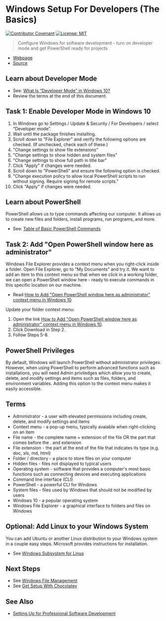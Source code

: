 # Windows Setup For Developers (The Basics)

[![Contributor Covenant](https://img.shields.io/badge/Contributor%20Covenant-v1.4%20adopted-ff69b4.svg)](code-of-conduct.md)
[![License: MIT](https://img.shields.io/badge/License-MIT-green.svg)](https://opensource.org/licenses/MIT)

> Configure Windows for software development - turn on developer mode and get PowerShell ready for projects

- [Webpage](https://denisecase.github.io/windows-setup/)
- [Source](https://github.com/denisecase/windows-setup)

## Learn about Developer Mode

- See: [What Is “Developer Mode” in Windows 10?](https://www.howtogeek.com/292914/what-is-developer-mode-in-windows-10/)
- Review the terms at the end of this document.

## Task 1: Enable Developer Mode in Windows 10

1. In Windows go to Settings / Update & Security / For Developers / select “Developer mode”. 
2. Wait until the package finishes installing.
3. Scroll down to "File Explorer" and verify the following options are checked. (If unchecked, check each of these.)
4. "Change settings to show file extensions"
5. "Change settings to show hidden and system files"
6. "Change settings to show full path in title bar"
7. Click "Apply" if changes were needed.
8. Scroll down to "PowerShell" and ensure the following option is checked.
9. "Change execution policy to allow local PowerShell scripts to run without signing. Require signing for remote scripts."
10. Click "Apply" if changes were needed.

## Learn about PowerShell

PowerShell allows us to type commands affecting our computer.
It allows us to create new files and folders, install programs, run programs, and more.

- See: [Table of Basic PowerShell Commands](https://blogs.technet.microsoft.com/heyscriptingguy/2015/06/11/table-of-basic-powershell-commands/)

## Task 2: Add "Open PowerShell window here as administrator"

Windows File Explorer provides a context menu when you right-click inside a folder.
Open File Explorer, go to "My Documents" and try it.
We want to add an item to this context menu so that when we click in a working folder, we can open a PowerShell window here - ready to execute commands in this specific location on our machine.

- Read [How to Add "Open PowerShell window here as administrator" context menu in Windows 10](https://www.tenforums.com/tutorials/60177-add-open-powershell-window-here-administrator-windows-10-a.html)

Update your folder context menu:

1. Open the link  [How to Add "Open PowerShell window here as administrator" context menu in Windows 10](https://www.tenforums.com/tutorials/60177-add-open-powershell-window-here-administrator-windows-10-a.html).
2. Click Download in Step 2.
3. Follow Steps 5-8.

## PowerShell Privileges

By default, Windows will launch PowerShell without administrator privileges.
However, when using PowerShell to perform advanced functions such as installations,
you will need Admin priviledges which allow you to create, delete, and modify settings
and items such as files, folders, and environment variables.
Adding this option to the context menu makes it easily accessible.

## Terms

- Administrator - a user with elevated permissions including create, delete, and modify settings and items
- Context menu - a pop-up menu, typically avaiable when right-clicking on an item
- File name - the complete name + extension of the file OR the part that comes before the . and extension
- File extension - the part at the end of the file that indicates its type (e.g. doc, xls, md, html)
- Folder / directory - a place to store files on your computer
- Hidden files - files not displayed to typical users
- Operating system - software that provides a computer's most basic functions such as connecting devices and executing applications
- Command line interface (CLI)
- PowerShell - a powerful CLI for Windows
- System files - files used by Windows that should not be modified by users
- Windows 10 - a popular operating system
- Windows File Explorer - a graphical interface to folders and files on Windows

## Optional: Add Linux to your Windows System

You can add Ubuntu or another Linux distribution to your Windows system in a couple easy steps.
Microsoft provides instructions for installation.

- See [Windows Subsystem for Linux](https://docs.microsoft.com/en-us/windows/wsl/install-win10)

## Next Steps

- See [Windows File Management](https://github.com/denisecase/windows-file-management)
- See [Get Setup With Chocolatey](https://github.com/denisecase/get-setup-with-chocolatey)

## See Also

- [Setting Up for Professional Software Development](https://github.com/denisecase/pro-dev-list)
